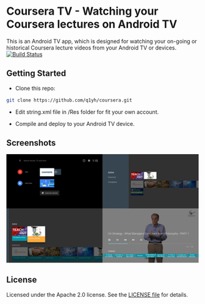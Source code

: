 # Coursera TV - Watching your Coursera lectures on Android TV

This is an Android TV app, which is designed for watching your on-going or historical Coursera lecture videos from your Android TV or devices. [![Build Status](https://travis-ci.org/q1yh/coursera-tv.svg?branch=master)](https://travis-ci.org/q1yh/coursera-tv)


## Getting Started

- Clone this repo:

```sh
git clone https://github.com/q1yh/coursera.git
```
- Edit string.xml file in /Res folder for fit your own account.

- Compile and deploy to your Android TV device.


## Screenshots

[![Screenshot](screenshot.png)](https://github.com/q1yh/coursera-tv/raw/master/screenshot.png)

## License

Licensed under the Apache 2.0 license. See the [LICENSE file][license] for details.

[license]: LICENSE

